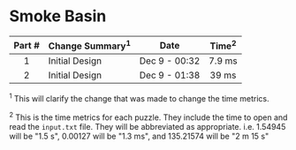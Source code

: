 # Smoke Basin

| Part # | Change Summary<sup>1</sup>        | Date          | Time<sup>2</sup> |
| :----: | :-------------------------------- | :-----------: | :--------------: |
| 1      | Initial Design                    | Dec 9 - 00:32 | 7.9 ms           |
| 2      | Initial Design                    | Dec 9 - 01:38 | 39 ms            |

<sup>1</sup> This will clarify the change that was made to change the time metrics.

<sup>2</sup> This is the time metrics for each puzzle. They include the time to open and read the `input.txt` file. They will be abbreviated as appropriate. i.e. 1.54945 will be "1.5 s", 0.00127 will be "1.3 ms", and 135.21574 will be "2 m 15 s"